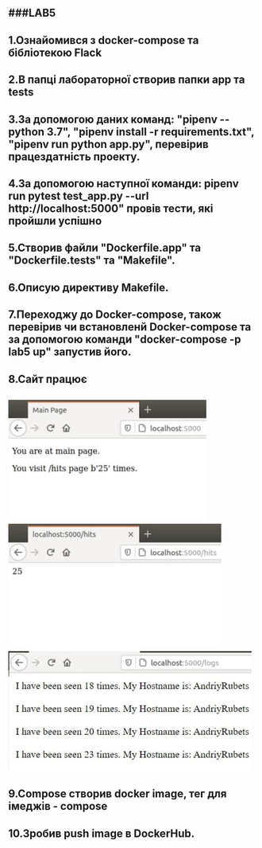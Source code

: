 ###LAB5
---
1.Ознайомився з docker-compose та бібліотекою Flack
---
2.В папці лабораторної створив папки app та tests
---
3.За допомогою даних команд: "pipenv --python 3.7", "pipenv install -r requirements.txt", "pipenv run python app.py", перевірив працездатність проекту.
---
4.За допомогою наступної команди: pipenv run pytest test_app.py --url http://localhost:5000" провів тести, які пройшли успішно
---
5.Створив файли "Dockerfile.app" та "Dockerfile.tests" та "Makefile".
---
6.Описую директиву Makefile.
---
7.Переходжу до Docker-compose, також перевірив чи встановленй Docker-compose та за допомогою команди "docker-compose -p lab5 up" запустив його.
---
8.Сайт працює
---

![image alt](https://github.com/AndriyRubets/IK-31-Rubets-Andriy/blob/main/lab5/1.jpg?raw=true)
![image alt](https://github.com/AndriyRubets/IK-31-Rubets-Andriy/blob/main/lab5/2.jpg?raw=true)
![image alt](https://github.com/AndriyRubets/IK-31-Rubets-Andriy/blob/main/lab5/3.jpg?raw=true)
---

9.Compose створив docker image, тег для імеджів - compose
---
10.Зробив push image в DockerHub.
---


